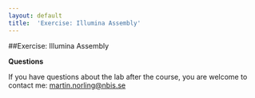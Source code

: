 ```yaml
---
layout: default
title:  'Exercise: Illumina Assembly'
---
```


##Exercise: Illumina Assembly

**Questions**

If you have questions about the lab after the course, you are welcome to contact me: martin.norling@nbis.se
